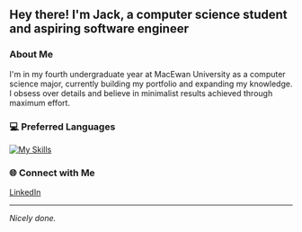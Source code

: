 ## Hey there! I'm Jack, a computer science student and aspiring software engineer

### About Me
I'm in my fourth undergraduate year at MacEwan University as a computer science major, currently building my portfolio and expanding my knowledge. I obsess over details and believe in minimalist results achieved through maximum effort.

### 💻 Preferred Languages
[![My Skills](https://skillicons.dev/icons?i=rust,c,java,python)](https://skillicons.dev)


### 🌐 Connect with Me
[LinkedIn](https://linkedin.com/in/jack-derksen-6292a1261)


---
*Nicely done.*
